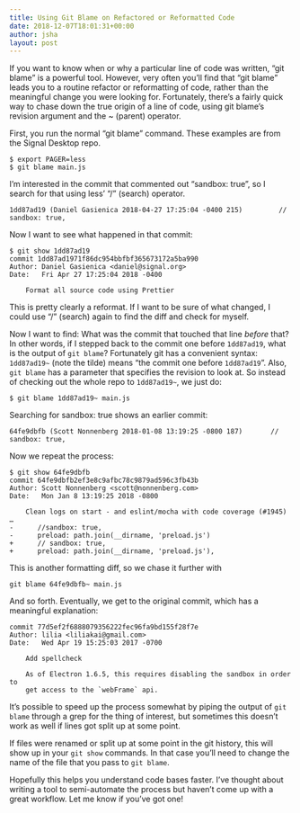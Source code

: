 ```yaml
---
title: Using Git Blame on Refactored or Reformatted Code
date: 2018-12-07T18:01:31+00:00
author: jsha
layout: post
---
```


If you want to know when or why a particular line of code was written, “git blame” is a powerful tool. However, very often you’ll find that “git blame” leads you to a routine refactor or reformatting of code, rather than the meaningful change you were looking for. Fortunately, there’s a fairly quick way to chase down the true origin of a line of code, using git blame’s revision argument and the ~ (parent) operator.

First, you run the normal “git blame” command. These examples are from the Signal Desktop repo.

```
$ export PAGER=less
$ git blame main.js
```

I’m interested in the commit that commented out “sandbox: true”, so I search for that using less’ “/” (search) operator.

```
1dd87ad19 (Daniel Gasienica 2018-04-27 17:25:04 -0400 215)         // sandbox: true,
```

Now I want to see what happened in that commit:

```
$ git show 1dd87ad19
commit 1dd87ad1971f86dc954bbfbf365673172a5ba990
Author: Daniel Gasienica <daniel@signal.org>
Date:   Fri Apr 27 17:25:04 2018 -0400

    Format all source code using Prettier
```

This is pretty clearly a reformat. If I want to be sure of what changed, I could use “/” (search) again to find the diff and check for myself.

Now I want to find: What was the commit that touched that line *before* that? In other words, if I stepped back to the commit one before `1dd87ad19`, what is the output of `git blame`? Fortunately git has a convenient syntax: `1dd87ad19~` (note the tilde) means “the commit one before `1dd87ad19`”. Also, `git blame` has a parameter that specifies the revision to look at. So instead of checking out the whole repo to `1dd87ad19~`, we just do:

```
$ git blame 1dd87ad19~ main.js
```

Searching for sandbox: true shows an earlier commit:

```
64fe9dbfb (Scott Nonnenberg 2018-01-08 13:19:25 -0800 187)       // sandbox: true,
```

Now we repeat the process:

```
$ git show 64fe9dbfb
commit 64fe9dbfb2ef3e8c9afbc78c9879ad596c3fb43b
Author: Scott Nonnenberg <scott@nonnenberg.com>
Date:   Mon Jan 8 13:19:25 2018 -0800

    Clean logs on start - and eslint/mocha with code coverage (#1945)
…
-      //sandbox: true,
-      preload: path.join(__dirname, 'preload.js')
+      // sandbox: true,
+      preload: path.join(__dirname, 'preload.js'),
```

This is another formatting diff, so we chase it further with

```
git blame 64fe9dbfb~ main.js
```

And so forth. Eventually, we get to the original commit, which has a meaningful explanation:

```
commit 77d5ef2f6888079356222fec96fa9bd155f28f7e
Author: lilia <liliakai@gmail.com>
Date:   Wed Apr 19 15:25:03 2017 -0700

    Add spellcheck
    
    As of Electron 1.6.5, this requires disabling the sandbox in order to
    get access to the `webFrame` api.
```    

It’s possible to speed up the process somewhat by piping the output of `git blame` through a grep for the thing of interest, but sometimes this doesn’t work as well if lines got split up at some point.

If files were renamed or split up at some point in the git history, this will show up in your `git show` commands. In that case you’ll need to change the name of the file that you pass to `git blame`.

Hopefully this helps you understand code bases faster. I’ve thought about writing a tool to semi-automate the process but haven’t come up with a great workflow. Let me know if you’ve got one!
